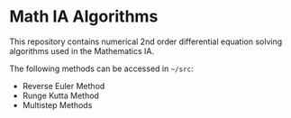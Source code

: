 # Math IA Algorithms

This repository contains numerical 2nd order differential equation solving algorithms used in the Mathematics IA. 

The following methods can be accessed in `~/src`:
- Reverse Euler Method
- Runge Kutta Method
- Multistep Methods
